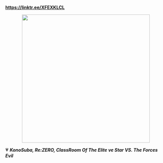 **https://linktr.ee/XFEXKLCL**

<div align="center">
  <img src="https://github.com/user-attachments/assets/aa8dcfcd-4a93-4073-a9ed-b7e9b0d4e585" width="400"/>
</div>

💗 ***KonoSuba, Re:ZERO, ClassRoom Of The Elite ve Star VS. The Forces Evil***
